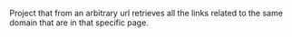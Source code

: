 Project that from an arbitrary url retrieves all the links related to the same domain that are in that specific page. 
